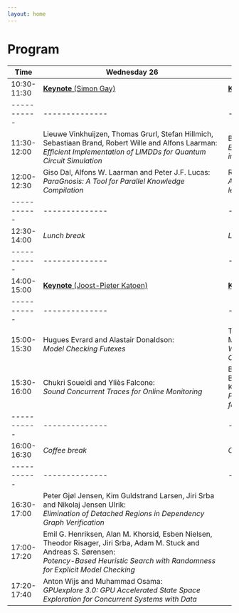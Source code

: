```yaml
---
layout: home
---
```


# Program

| Time      | <span style="display: inline-block; width:400px">Wednesday 26</span> | <span style="display: inline-block; width:400px">Thursday 27</span> |
|-----------|--------------|-------------|
|10:30-11:30| [**Keynote** (Simon Gay)](speakers#simon-gay-university-of-glasgow) | [**Keynote** (Raúl Pardo)](speakers#ra%C3%BAl-pardo-it-university-of-copenhagen) |
|-----------|--------------|-------------|
|11:30-12:00| Lieuwe Vinkhuijzen, Thomas Grurl, Stefan Hillmich, Sebastiaan Brand, Robert Wille and Alfons Laarman:<br>*Efficient Implementation of LIMDDs for Quantum Circuit Simulation* | Bryant Israelsen, Landon Taylor and Zhen Zhang:<br>*Efficient Trace Generation for Rare-Event Analysis in Chemical Reaction Networks* |
|12:00-12:30| Giso Dal, Alfons W. Laarman and Peter J.F. Lucas:<br>*ParaGnosis: A Tool for Parallel Knowledge Compilation* | Roi Fogler, Itay Cohen and Doron Peled:<br>*Accelerating black box testing with light-weight learning* |
|-----------|--------------|-------------|
|12:30-14:00| *Lunch break* | *Lunch break* |
|-----------|--------------|-------------|
|14:00-15:00| [**Keynote** (Joost-Pieter Katoen)](speakers#joost-pieter-katoen-rwth-aachen--university-of-twente) | [**Keynote** (Caterina Urban)](speakers#caterina-urban-inria) |
|-----------|--------------|-------------|
|15:00-15:30| Hugues Evrard and Alastair Donaldson:<br>*Model Checking Futexes* | Théo Matricon, Nathanaël Fijalkow and Gaëtan Margueritte:<br>*WikiCoder: Learning to Write Knowledge-Powered Code* |
|15:30-16:00| Chukri Soueidi and Yliès Falcone:<br>*Sound Concurrent Traces for Online Monitoring* | Benedikt Maderbacher, Stefan Schupp, Ezio Bartocci, Roderick Bloem, Dejan Nickovic and Bettina Könighofer:<br>*Provable Correct and Adaptive Simplex Architecture for Bounded-Liveness Properties* |
|-----------|--------------|-------------|
|16:00-16:30| *Coffee break* | *Coffee break* |
|-----------|--------------|-------------|
|16:30-17:00| Peter Gjøl Jensen, Kim Guldstrand Larsen, Jiri Srba and Nikolaj Jensen Ulrik:<br>*Elimination of Detached Regions in Dependency Graph Verification* | |
|17:00-17:20| Emil G. Henriksen, Alan M. Khorsid, Esben Nielsen, Theodor Risager, Jiri Srba, Adam M. Stuck and Andreas S. Sørensen:<br>*Potency-Based Heuristic Search with Randomness for Explicit Model Checking* | |
|17:20-17:40| Anton Wijs and Muhammad Osama:<br>*GPUexplore 3.0: GPU Accelerated State Space Exploration for Concurrent Systems with Data* | |
